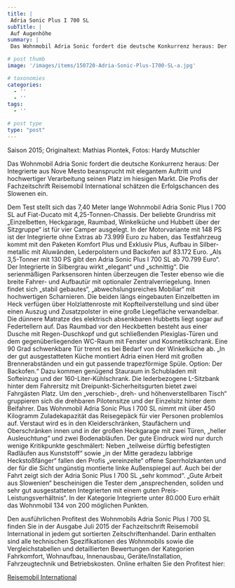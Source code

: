```yaml
---
title: |
 Adria Sonic Plus I 700 SL
subTitle: |
 Auf Augenhöhe
summary: |
 Das Wohnmobil Adria Sonic fordert die deutsche Konkurrenz heraus: Der Integrierte aus Nove Mesto beansprucht mit elegantem Auftritt und hochwertiger Verarbeitung seinen Platz im hiesigen Markt. Die Profis der Fachzeitschrift Reisemobil International schätzen die Erfolgschancen des Slowenen ein.

# post thumb
image: '/images/items/150720-Adria-Sonic-Plus-I700-SL-a.jpg'

# taxonomies
categories: 
  - ''
  - ''
tags:
  - ''

# post type
type: "post"
---
```


Saison 2015; Originaltext: Mathias Piontek, Fotos: Hardy Mutschler  

Das Wohnmobil Adria Sonic fordert die deutsche Konkurrenz heraus: Der Integrierte aus Nove Mesto beansprucht mit elegantem Auftritt und hochwertiger Verarbeitung seinen Platz im hiesigen Markt. Die Profis der Fachzeitschrift Reisemobil International schätzen die Erfolgschancen des Slowenen ein.  

Dem Test stellt sich das 7,40 Meter lange Wohnmobil Adria Sonic Plus I 700 SL auf Fiat-Ducato mit 4,25-Tonnen-Chassis. Der beliebte Grundriss mit „Einzelbetten, Heckgarage, Raumbad, Winkelküche und Hubbett über der Sitzgruppe“ ist für vier Camper ausgelegt. In der Motorvariante mit 148 PS ist der Integrierte ohne Extras ab 73.999 Euro zu haben, das Testfahrzeug kommt mit den Paketen Komfort Plus und Exklusiv Plus, Aufbau in Silber-metallic mit Aluwänden, Lederpolstern und Backofen auf 83.172 Euro. „Als 3,5-Tonner mit 130 PS gibt den Adria Sonic Plus I 700 SL ab 70.799 Euro“. Der Integrierte in Silbergrau wirkt „elegant“ und „schnittig“. Die serienmäßigen Parksensoren hinten überzeugen die Tester ebenso wie die breite Fahrer- und Aufbautür mit optionaler Zentralverriegelung. Innen findet sich „stabil gebautes“, „abwechslungsreiches Mobiliar“ mit hochwertigen Scharnieren. Die beiden längs eingebauten Einzelbetten im Heck verfügen über Holzlattenroste mit Kopfteilverstellung und sind über einen Auszug und Zusatzpolster in eine große Liegefläche verwandelbar. Die dünnere Matratze des elektrisch absenkbaren Hubbetts liegt sogar auf Federtellern auf. Das Raumbad vor den Heckbetten besteht aus einer Dusche mit Regen-Duschkopf und gut schließenden Plexiglas-Türen und dem gegenüberliegenden WC-Raum mit Fenster und Kosmetikschrank. Eine 90 Grad schwenkbare Tür trennt es bei Bedarf von der Winkelküche ab. „In der gut ausgestatteten Küche montiert Adria einen Herd mit großen Brennerabständen und ein gut passende trapezförmige Spüle. Option: Der Backofen.“ Dazu kommen genügend Stauraum in Schubladen mit Softeinzug und der 160-Liter-Kühlschrank. Die lederbezogene L-Sitzbank hinter dem Fahrersitz mit Dreipunkt-Sicherheitsgurten bietet zwei Fahrgästen Platz. Um den „verschieb-, dreh- und höhenverstellbaren Tisch“ gruppieren sich die drehbaren Pilotensitze und der Einzelsitz hinter dem Beifahrer. Das Wohnmobil Adria Sonic Plus I 700 SL nimmt mit über 450 Kilogramm Zuladekapazität das Reisegepäck für vier Personen problemlos auf. Verstaut wird es in den Kleiderschränken, Staufächern und Oberschränken innen und in der großen Heckgarage mit zwei Türen, „heller Ausleuchtung“ und zwei Bodenabläufen. Der gute Eindruck wird nur durch wenige Kritikpunkte geschmälert: Neben „teilweise dürftig befestigten Radläufen aus Kunststoff“ sowie „in der Mitte geradezu labbrige Heckstoßfänger“ fallen den Profis „vereinzelte“ offene Sperrholzkanten und der für die Sicht ungünstig montierte linke Außenspiegel auf. Auch bei der Fahrt zeigt sich der Adria Sonic Plus I 700 SL „sehr kommod“. „Gute Arbeit aus Slowenien“ bescheinigen die Tester dem „ansprechenden, soliden und sehr gut ausgestatteten Integrierten mit einem guten Preis-Leistungsverhältnis“. In der Kategorie Integrierte unter 80.000 Euro erhält das Wohnmobil 134 von 200 möglichen Punkten.  

Den ausführlichen Profitest des Wohnmobils Adria Sonic Plus I 700 SL finden Sie in der Ausgabe Juli 2015 der Fachzeitschrift Reisemobil International in jedem gut sortierten Zeitschriftenhandel. Darin enthalten sind alle technischen Spezifikationen des Wohnmobils sowie die Vergleichstabellen und detaillierten Bewertungen der Kategorien Fahrkomfort, Wohnaufbau, Innenausbau, Geräte/Installation, Fahrzeugtechnik und Betriebskosten. Online erhalten Sie den Profitest hier:  

[Reisemobil International](http://www.reisemobil-international.de)  